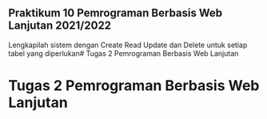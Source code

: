 ## Praktikum 10 Pemrograman Berbasis Web Lanjutan 2021/2022

Lengkapilah sistem dengan Create Read Update dan Delete untuk setiap tabel yang diperlukan# Tugas 2 Pemrograman Berbasis Web Lanjutan
# Tugas 2 Pemrograman Berbasis Web Lanjutan
